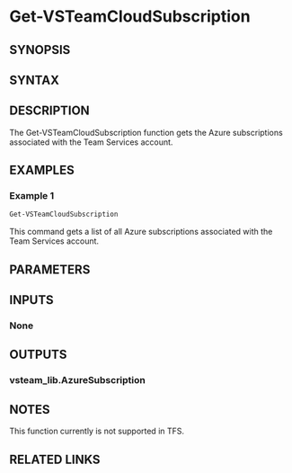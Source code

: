 <!-- #include "./common/header.md" -->

# Get-VSTeamCloudSubscription

## SYNOPSIS

<!-- #include "./synopsis/Get-VSTeamCloudSubscription.md" -->

## SYNTAX

## DESCRIPTION

The Get-VSTeamCloudSubscription function gets the Azure subscriptions associated with the Team Services account.

## EXAMPLES

### Example 1

```powershell
Get-VSTeamCloudSubscription
```

This command gets a list of all Azure subscriptions associated with the Team Services account.

## PARAMETERS

## INPUTS

### None

## OUTPUTS

### vsteam_lib.AzureSubscription

## NOTES

This function currently is not supported in TFS.

<!-- #include "./common/prerequisites.md" -->

## RELATED LINKS
